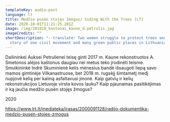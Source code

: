 ```yaml
---
templateKey: audio-post
language: lt
title: Medžio pusėn stojęs žmogus/ Siding With the Trees [LT]
date: 2020-10-01T11:21:25.201Z
image: /img/201810_kastonai_kaune_d.petrulis.jpg
imageCredits: ""
shortDescription: "--translate: Two women struggle to protect trees and fail. A
  story of one civil movement and many green public places in Lithuania."
---
```


Dailininkei Auksei Petrulienei teisę ginti 2017 m. Kaune rekonstruotos A. Smetonos alėjos kaštonus daugiau nei metus teko įrodinėti teisme. Smuikininkė Indrė Skuminienė kelis mėnesius bandė išsaugoti liepą savo mamos gimtinėje Vilkanastruose, bet 2018 m. rugsėjį šimtametį medį nupjovė kelią per kaimą asfaltavusi įmonė. Kaip gatvių ir kelių rekonstrukcijos Lietuvoje virsta kovos lauku? Kaip pjaunamas pasitikėjimas ir ką jaučia medžio pusėn stojęs žmogus?

2020

https://www.lrt.lt/mediateka/irasas/2000091128/radijo-dokumentika-medzio-pusen-stojes-zmogus
